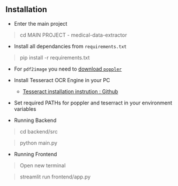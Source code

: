 ## Installation
- Enter the main project
> cd MAIN PROJECT - medical-data-extractor

- Install all dependancies from `requirements.txt`
> pip install -r requirements.txt

- For `pdf2image` you need to [download `poppler`](https://github.com/oschwartz10612/poppler-windows/releases/)
  
- Install Tesseract OCR Engine in your PC
    - [Tesseract installation instrution : Github](https://github.com/tesseract-ocr/tesseract#installing-tesseract)

- Set required PATHs for poppler and teserract in your environment variables

- Running Backend
> cd backend/src

> python main.py

- Running Frontend
> Open new terminal

> streamlit run frontend/app.py
